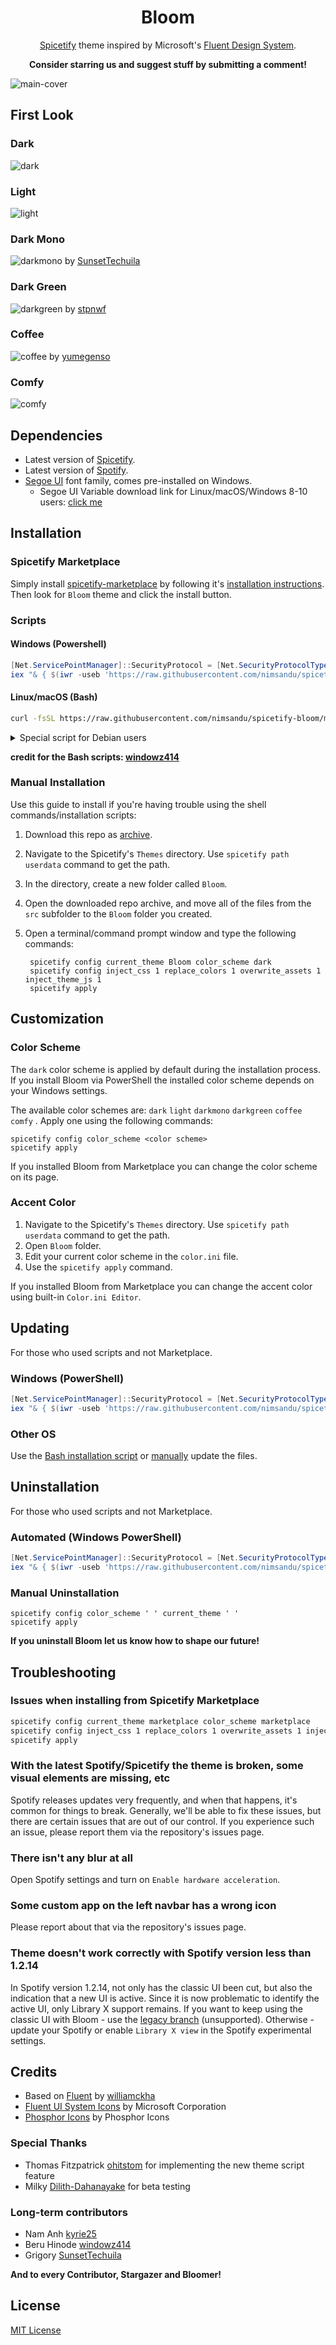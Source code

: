 <div align="center">
  <h1>Bloom</h1>
  
  [Spicetify](https://github.com/spicetify/spicetify-cli) theme inspired by Microsoft's [Fluent Design System](https://www.microsoft.com/design/fluent).  
  
  **Consider starring us and suggest stuff by submitting a comment!**
</div>

![main-cover](https://raw.githubusercontent.com/nimsandu/spicetify-bloom/main/images/main-cover.png)

## First Look

### **Dark**

![dark](https://raw.githubusercontent.com/nimsandu/spicetify-bloom/main/images/dark.png)

### **Light**

![light](https://raw.githubusercontent.com/nimsandu/spicetify-bloom/main/images/light.png)

### **Dark Mono**

![darkmono](https://raw.githubusercontent.com/nimsandu/spicetify-bloom/main/images/darkmono.png)
by [SunsetTechuila](https://github.com/SunsetTechuila)

### **Dark Green**

![darkgreen](https://raw.githubusercontent.com/nimsandu/spicetify-bloom/main/images/darkgreen.png)
by [stpnwf](https://github.com/stpnwf)

### **Coffee**

![coffee](https://raw.githubusercontent.com/nimsandu/spicetify-bloom/main/images/coffee.png)
by [yumegenso](https://github.com/yumegenso)

### **Comfy**

![comfy](https://raw.githubusercontent.com/nimsandu/spicetify-bloom/main/images/comfy.png)

## Dependencies

- Latest version of [Spicetify](https://github.com/spicetify/spicetify-cli).
- Latest version of [Spotify](https://www.spotify.com/download).
- [Segoe UI](https://en.wikipedia.org/wiki/Segoe#Segoe_UI) font family, comes pre-installed on Windows.
  - Segoe UI Variable download link for Linux/macOS/Windows 8-10 users: [click me](https://aka.ms/SegoeUIVariable)

## Installation

### Spicetify Marketplace

Simply install [spicetify-marketplace](https://github.com/spicetify/spicetify-marketplace) by following it's
[installation instructions](https://github.com/spicetify/spicetify-marketplace/wiki/Installation). Then look for `Bloom` theme and click the install button.

### Scripts

#### Windows (Powershell)

```powershell
[Net.ServicePointManager]::SecurityProtocol = [Net.SecurityProtocolType]::Tls12
iex "& { $(iwr -useb 'https://raw.githubusercontent.com/nimsandu/spicetify-bloom/main/install/PowerShell/Bloom.ps1') }"
```

#### Linux/macOS (Bash)

```bash
curl -fsSL https://raw.githubusercontent.com/nimsandu/spicetify-bloom/main/install/install.sh | bash
```

<details>
  <summary>Special script for Debian users</summary>
  <p>
    Replace `install.sh` in the above command with `install_debian.sh`. Spotify made a derp that it doesn't work on some Debian installations. Passing `--no-zygote` flag to it will fix this issue, which also means we also need to add it to launcher entry. `install_debian.sh` script's whole purpose is to run the `install.sh` as usual, then applying the fix. Issues about it are welcome!
  </p>
</details>

**credit for the Bash scripts: [windowz414](https://github.com/windowz414)**

### Manual Installation

Use this guide to install if you're having trouble using the shell commands/installation scripts:

1. Download this repo as [archive](https://codeload.github.com/nimsandu/spicetify-bloom/zip/refs/heads/main).
2. Navigate to the Spicetify's `Themes` directory. Use `spicetify path userdata` command to get the path.
3. In the directory, create a new folder called `Bloom`.
4. Open the downloaded repo archive, and move all of the files from the `src` subfolder to the `Bloom` folder you created.
5. Open a terminal/command prompt window and type the following commands:

   ```shell
    spicetify config current_theme Bloom color_scheme dark
    spicetify config inject_css 1 replace_colors 1 overwrite_assets 1 inject_theme_js 1
    spicetify apply
    ```

## Customization

### Color Scheme

The `dark` color scheme is applied by default during the installation process. If you install Bloom via PowerShell the installed color scheme depends on your Windows settings.

The available color schemes are: `dark` `light` `darkmono` `darkgreen` `coffee` `comfy` . Apply one using the following commands:

```shell
spicetify config color_scheme <color scheme>
spicetify apply
```

If you installed Bloom from Marketplace you can change the color scheme on its page.

### Accent Color

1. Navigate to the Spicetify's `Themes` directory. Use `spicetify path userdata` command to get the path.
2. Open `Bloom` folder.
3. Edit your current color scheme in the `color.ini` file.
4. Use the `spicetify apply` command.

If you installed Bloom from Marketplace you can change the accent color using built-in `Color.ini Editor`.

## Updating

For those who used scripts and not Marketplace.

### Windows (PowerShell)

```powershell
[Net.ServicePointManager]::SecurityProtocol = [Net.SecurityProtocolType]::Tls12
iex "& { $(iwr -useb 'https://raw.githubusercontent.com/nimsandu/spicetify-bloom/main/install/PowerShell/Bloom.ps1') } -Action Update"
```

### Other OS

Use the [Bash installation script](#linuxmacos-bash) or [manually](#manual-installation) update the files.

## Uninstallation

For those who used scripts and not Marketplace.

### Automated (Windows PowerShell)

```powershell
[Net.ServicePointManager]::SecurityProtocol = [Net.SecurityProtocolType]::Tls12
iex "& { $(iwr -useb 'https://raw.githubusercontent.com/nimsandu/spicetify-bloom/main/install/PowerShell/Bloom.ps1') } -Action Uninstall"
```

### Manual Uninstallation

```shell
spicetify config color_scheme ' ' current_theme ' '
spicetify apply
```

**If you uninstall Bloom let us know how to shape our future!**

## Troubleshooting

### Issues when installing from Spicetify Marketplace

```sh
spicetify config current_theme marketplace color_scheme marketplace
spicetify config inject_css 1 replace_colors 1 overwrite_assets 1 inject_theme_js 1
spicetify apply
```

### With the latest Spotify/Spicetify the theme is broken, some visual elements are missing, etc

Spotify releases updates very frequently, and when that happens, it's common for things to break. Generally, we'll be able to fix these issues, but there are certain issues that are out of our control. If you experience such an issue, please report them via the repository's issues page.

### There isn't any blur at all

Open Spotify settings and turn on `Enable hardware acceleration`.

### Some custom app on the left navbar has a wrong icon

Please report about that via the repository's issues page.

### Theme doesn't work correctly with Spotify version less than 1.2.14

In Spotify version 1.2.14, not only has the classic UI been cut, but also the indication that a new UI is active. Since it is now problematic to identify the active UI, only Library X support remains.
If you want to keep using the classic UI with Bloom - use the [legacy branch](https://github.com/nimsandu/spicetify-bloom/tree/legacy) (unsupported). Otherwise - update your Spotify or enable `Library X view` in the Spotify experimental settings.

## Credits

- Based on [Fluent](https://github.com/williamckha/spicetify-fluent) by [williamckha](https://github.com/williamckha)  
- [Fluent UI System Icons](https://github.com/microsoft/fluentui-system-icons) by Microsoft Corporation  
- [Phosphor Icons](https://github.com/phosphor-icons/phosphor-icons) by Phosphor Icons

### Special Thanks

- Thomas Fitzpatrick [ohitstom](https://github.com/ohitstom) for implementing the new theme script feature
- Milky [Dilith-Dahanayake](https://github.com/Dilith-Dahanayake) for beta testing

### Long-term contributors

- Nam Anh [kyrie25](https://github.com/kyrie25)
- Beru Hinode [windowz414](https://github.com/windowz414)
- Grigory [SunsetTechuila](https://github.com/SunsetTechuila)

**And to every Contributor, Stargazer and Bloomer!**

## License

[MIT License](LICENSE)
